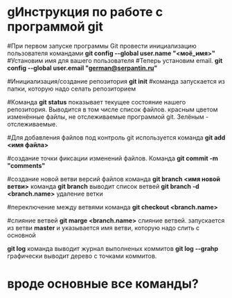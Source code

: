 # g**Инструкция по работе с программой git**

#При первом запуске программы Git провести инициализацию пользователя командами
**git config --global user.name "<моё_имя>"**
#Установим имя для вашего пользователя
#Теперь установим email. 
**git config --global user.email "<german@serpantin.ru>"**

#Инициализация/создание репозитория
**git init**
#команда запускается из папки, которую надо селать репозиторием

#Команда **git status** показывает текущее состояние нашего репозитория. Выводится в том числе список файлов. красным цветом изменённые файлы, не отслеживаемые программой git. Зелёным - отслеживаемые.

#Для добавления файлов под контроль git используется команда **git add <имя файла>**

#создание точки фиксации изменений файлов. Команда **git commit -m "comments"**

#создание новой ветви версий файлов
команда **git branch <имя новой ветви>**
команда **git branch** выводит список ветвей
**git branch -d <branch.name>** удаление ветки

#переключение между ветвями команда **git checkout <branch.name>**

#слияние ветвей **git marge <branch.name>** слияние ветвей. запускается из ветви **master** и указывается имя ветви, которую надо слить с основной

**git log** команда выводит журнал выполненых коммитов
**git log --grahp** графически выводит дерево с точками коммитов.

# вроде основные все команды?
